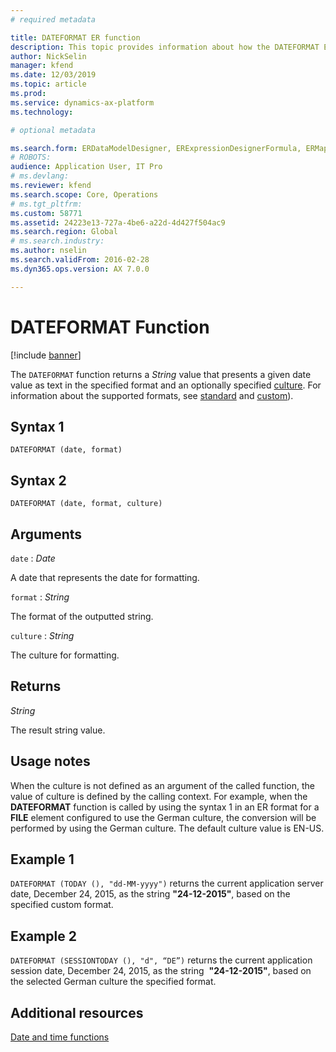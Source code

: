 ```yaml
---
# required metadata

title: DATEFORMAT ER function
description: This topic provides information about how the DATEFORMAT ER function is used.
author: NickSelin
manager: kfend
ms.date: 12/03/2019
ms.topic: article
ms.prod: 
ms.service: dynamics-ax-platform
ms.technology: 

# optional metadata

ms.search.form: ERDataModelDesigner, ERExpressionDesignerFormula, ERMappedFormatDesigner, ERModelMappingDesigner
# ROBOTS: 
audience: Application User, IT Pro
# ms.devlang: 
ms.reviewer: kfend
ms.search.scope: Core, Operations
# ms.tgt_pltfrm: 
ms.custom: 58771
ms.assetid: 24223e13-727a-4be6-a22d-4d427f504ac9
ms.search.region: Global
# ms.search.industry: 
ms.author: nselin
ms.search.validFrom: 2016-02-28
ms.dyn365.ops.version: AX 7.0.0

---
```


# <a name="DATEFORMAT">DATEFORMAT Function</a>

[!include [banner](../includes/banner.md)]

The `DATEFORMAT` function returns a *String* value that presents a given date value as text in the specified format and an optionally specified [culture](https://docs.microsoft.com/en-us/bingmaps/rest-services/common-parameters-and-types/supported-culture-codes). For information about the supported formats, see [standard](https://msdn.microsoft.com/library/az4se3k1(v=vs.110).aspx) and [custom](https://msdn.microsoft.com/library/8kb3ddd4(v=vs.110).aspx)).

## Syntax 1

```
DATEFORMAT (date, format)
```

## Syntax 2

```
DATEFORMAT (date, format, culture)
```

## Arguments

`date` : *Date*

A date that represents the date for formatting.

`format` : *String*

The format of the outputted string.

`culture` : *String*

The culture for formatting.

## Returns

*String*

The result string value.

## Usage notes

When the culture is not defined as an argument of the called function, the value of culture is defined by the calling context. For example, when the **DATEFORMAT** function is called by using the syntax 1 in an ER format for a **FILE** element configured to use the German culture, the conversion will be performed by using the German culture. The default culture value is EN-US.

## Example 1

`DATEFORMAT (TODAY (), "dd-MM-yyyy")` returns the current application server date, December 24, 2015, as the string **"24-12-2015"**, based on the specified custom format.

## Example 2

`DATEFORMAT (SESSIONTODAY (), "d", “DE”)` returns the current application session date, December 24, 2015, as the string  **"24-12-2015"**, based on the selected German culture the specified format.

## Additional resources

[Date and time functions](er-functions-category-datetime.md)
